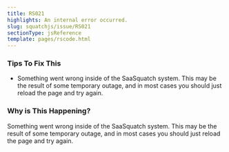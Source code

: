 ```yaml
---
title: RS021
highlights: An internal error occurred.
slug: squatchjs/issue/RS021
sectionType: jsReference
template: pages/rscode.html
---
```


### Tips To Fix This

 - Something went wrong inside of the SaaSquatch system. This may be the result of some temporary outage, and in most cases you should just reload the page and try again.

### Why is This Happening?

Something went wrong inside of the SaaSquatch system. This may be the result of some temporary outage, and in most cases you should just reload the page and try again.